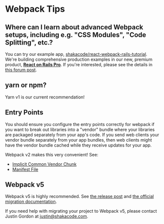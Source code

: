 # Webpack Tips

## Where can I learn about advanced Webpack setups, including e.g. "CSS Modules", "Code Splitting", etc.?

You can try our example app, [shakacode/react-webpack-rails-tutorial](https://github.com/shakacode/react-webpack-rails-tutorial). We're building comprehensive production examples in our new, premium product, [**React on Rails Pro**](https://forum.shakacode.com/t/introducing-react-on-rails-pro-subscriptions/785). If you're interested, please see the details in [this forum post](https://forum.shakacode.com/t/introducing-react-on-rails-pro-subscriptions/785).

## yarn or npm?

Yarn v1 is our current recommendation!

## Entry Points

You should ensure you configure the entry points correctly for webpack if you want to break out libraries into a "vendor" bundle where your libraries are packaged separately from your app's code. If you send web clients your vendor bundle separately from your app bundles, then web clients might have the vendor bundle cached while they receive updates for your app.

Webpack v2 makes this very convenient! See:

- [Implicit Common Vendor Chunk](https://webpack.js.org/guides/code-splitting-libraries/#implicit-common-vendor-chunk)
- [Manifest File](https://webpack.js.org/guides/code-splitting-libraries/#manifest-file)

## Webpack v5

Webpack v5 is highly recommended. See [the release post](https://webpack.js.org/blog/2020-10-10-webpack-5-release/) and [the official migration documentation](https://webpack.js.org/migrate/5/).

If you need help with migrating your project to Webpack v5, please contact Justin Gordon at [justin@shakacode.com](mailto:justin@shakacode.com).
